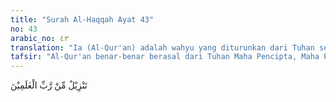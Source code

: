 ```yaml
---
title: "Surah Al-Haqqah Ayat 43"
no: 43
arabic_no: ٤٣
translation: "Ia (Al-Qur'an) adalah wahyu yang diturunkan dari Tuhan seluruh alam. "
tafsir: "Al-Qur'an benar-benar berasal dari Tuhan Maha Pencipta, Maha Pengatur, Maha Penjaga dan Maha Menguasai seluruh alam."
---
```

تَنْزِيْلٌ مِّنْ رَّبِّ الْعٰلَمِيْنَ 